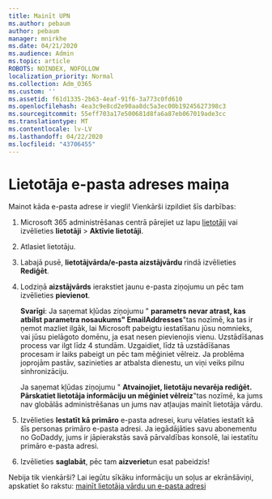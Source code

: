```yaml
---
title: Mainīt UPN
ms.author: pebaum
author: pebaum
manager: mnirkhe
ms.date: 04/21/2020
ms.audience: Admin
ms.topic: article
ROBOTS: NOINDEX, NOFOLLOW
localization_priority: Normal
ms.collection: Adm_O365
ms.custom: ''
ms.assetid: f61d1335-2b63-4eaf-91f6-3a773c0fd610
ms.openlocfilehash: 4ea3c9e8cd2e90aa8dc5a3ec00b19245627398c3
ms.sourcegitcommit: 55eff703a17e500681d8fa6a87eb067019ade3cc
ms.translationtype: MT
ms.contentlocale: lv-LV
ms.lasthandoff: 04/22/2020
ms.locfileid: "43706455"
---
```

# <a name="change-a-users-email-address"></a>Lietotāja e-pasta adreses maiņa

Mainot kāda e-pasta adrese ir viegli! Vienkārši izpildiet šīs darbības:
  
1. Microsoft 365 administrēšanas centrā pārejiet uz lapu [lietotāji](https://go.microsoft.com/fwlink/p/?linkid=834822) vai izvēlieties **lietotāji** \> **Aktīvie lietotāji**.
    
2. Atlasiet lietotāju.
    
3. Labajā pusē, **lietotājvārda/e-pasta aizstājvārdu** rindā izvēlieties **Rediģēt**.
    
4. Lodziņā **aizstājvārds** ierakstiet jaunu e-pasta ziņojumu un pēc tam izvēlieties **pievienot**.
    
    **Svarīgi**: Ja saņemat kļūdas ziņojumu " **parametrs nevar atrast, kas atbilst parametra nosaukums" EmailAddresses**"tas nozīmē, ka tas ir ņemot mazliet ilgāk, lai Microsoft pabeigtu iestatīšanu jūsu nomnieks, vai jūsu pielāgoto domēnu, ja esat nesen pievienojis vienu. Uzstādīšanas process var ilgt līdz 4 stundām. Uzgaidiet, līdz tā uzstādīšanas procesam ir laiks pabeigt un pēc tam mēģiniet vēlreiz. Ja problēma joprojām pastāv, sazinieties ar atbalsta dienestu, un viņi veiks pilnu sinhronizāciju.
    
    Ja saņemat kļūdas ziņojumu " **Atvainojiet, lietotāju nevarēja rediģēt. Pārskatiet lietotāja informāciju un mēģiniet vēlreiz**"tas nozīmē, ka jums nav globālās administrēšanas un jums nav atļaujas mainīt lietotāja vārdu.
    
5. Izvēlieties **Iestatīt kā primāro** e-pasta adresei, kuru vēlaties iestatīt kā šīs personas primāro e-pasta adresi. Ja iegādājāties savu abonementu no GoDaddy, jums ir jāpierakstās savā pārvaldības konsolē, lai iestatītu primāro e-pasta adresi. 
    
6. Izvēlieties **saglabāt**, pēc tam **aizveriet**un esat pabeidzis!
    
Nebija tik vienkārši? Lai iegūtu sīkāku informāciju un soļus ar ekrānšāviņi, apskatiet šo rakstu: [mainīt lietotāja vārdu un e-pasta adresi](https://docs.microsoft.com/office365/admin/add-users/change-a-user-name-and-email-address)
  

